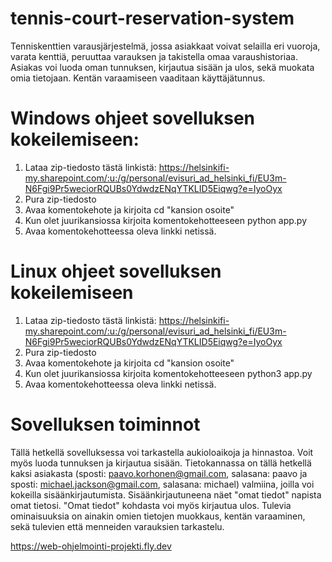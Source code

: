 # tennis-court-reservation-system
Tenniskenttien varausjärjestelmä, jossa asiakkaat voivat selailla eri vuoroja, varata kenttiä, peruuttaa varauksen ja takistella omaa varaushistoriaa. Asiakas voi luoda oman tunnuksen, kirjautua sisään ja ulos, sekä muokata omia tietojaan. Kentän varaamiseen vaaditaan käyttäjätunnus.

# Windows ohjeet sovelluksen kokeilemiseen:
1. Lataa zip-tiedosto tästä linkistä: https://helsinkifi-my.sharepoint.com/:u:/g/personal/evisuri_ad_helsinki_fi/EU3m-N6Fgi9Pr5weciorRQUBs0YdwdzENqYTKLID5Eiqwg?e=IyoOyx
2. Pura zip-tiedosto
3. Avaa komentokehote ja kirjoita cd "kansion osoite"
4. Kun olet juurikansiossa kirjoita komentokehotteeseen python app.py
5. Avaa komentokehotteessa oleva linkki netissä.

# Linux ohjeet sovelluksen kokeilemiseen
1. Lataa zip-tiedosto tästä linkistä: https://helsinkifi-my.sharepoint.com/:u:/g/personal/evisuri_ad_helsinki_fi/EU3m-N6Fgi9Pr5weciorRQUBs0YdwdzENqYTKLID5Eiqwg?e=IyoOyx
2. Pura zip-tiedosto
4. Avaa komentokehote ja kirjoita cd "kansion osoite"
5. Kun olet juurikansiossa kirjoita komentokehotteeseen python3 app.py
6. Avaa komentokehotteessa oleva linkki netissä.

# Sovelluksen toiminnot
Tällä hetkellä sovelluksessa voi tarkastella aukioloaikoja ja hinnastoa. Voit myös luoda tunnuksen ja kirjautua sisään. Tietokannassa on tällä hetkellä kaksi asiakasta (sposti: paavo.korhonen@gmail.com, salasana: paavo ja sposti: michael.jackson@gmail.com, salasana: michael) valmiina, joilla voi kokeilla sisäänkirjautumista. Sisäänkirjautuneena näet "omat tiedot" napista omat tietosi. "Omat tiedot" kohdasta voi myös kirjautua ulos.
Tulevia ominaisuuksia on ainakin omien tietojen muokkaus, kentän varaaminen, sekä tulevien että menneiden varauksien tarkastelu.


https://web-ohjelmointi-projekti.fly.dev
